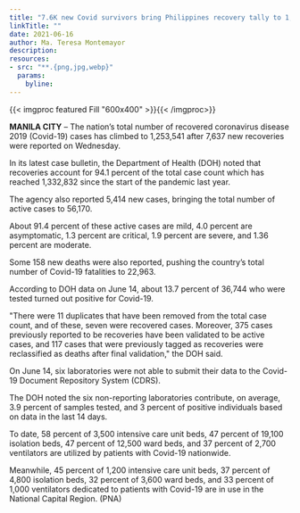 ```yaml
---
title: "7.6K new Covid survivors bring Philippines recovery tally to 1,253,541"
linkTitle: ""
date: 2021-06-16
author: Ma. Teresa Montemayor
description:
resources:
- src: "**.{png,jpg,webp}"
  params:
    byline: 
---
```

{{< imgproc featured Fill "600x400" >}}{{< /imgproc>}}

**MANILA CITY** –  The nation’s total number of recovered coronavirus disease 2019 (Covid-19) cases has climbed to 1,253,541 after 7,637 new recoveries were reported on Wednesday.

In its latest case bulletin, the Department of Health (DOH) noted that recoveries account for 94.1 percent of the total case count which has reached 1,332,832 since the start of the pandemic last year.

The agency also reported 5,414 new cases, bringing the total number of active cases to 56,170.

About 91.4 percent of these active cases are mild, 4.0 percent are asymptomatic, 1.3 percent are critical, 1.9 percent are severe, and 1.36 percent are moderate.

Some 158 new deaths were also reported, pushing the country’s total number of Covid-19 fatalities to 22,963.

According to DOH data on June 14, about 13.7 percent of 36,744 who were tested turned out positive for Covid-19.

"There were 11 duplicates that have been removed from the total case count, and of these, seven were recovered cases. Moreover, 375 cases previously reported to be recoveries have been validated to be active cases, and 117 cases that were previously tagged as recoveries were reclassified as deaths after final validation," the DOH said.

On June 14, six laboratories were not able to submit their data to the Covid-19 Document Repository System (CDRS).

The DOH noted the six non-reporting laboratories contribute, on average, 3.9 percent of samples tested, and 3 percent of positive individuals based on data in the last 14 days.

To date, 58 percent of 3,500 intensive care unit beds, 47 percent of 19,100 isolation beds, 47 percent of 12,500 ward beds, and 37 percent of 2,700 ventilators are utilized by patients with Covid-19 nationwide.

Meanwhile, 45 percent of 1,200 intensive care unit beds, 37 percent of 4,800 isolation beds, 32 percent of 3,600 ward beds, and 33 percent of 1,000 ventilators dedicated to patients with Covid-19 are in use in the National Capital Region. (PNA) 